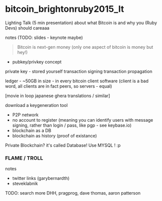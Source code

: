 # bitcoin_brightonruby2015_lt
Lighting Talk (5 min presentation) about what Bitcoin is and why you (Ruby Devs) should careaaa

notes (TODO: slides - keynote maybe)

> Bitcoin is next-gen money (only one aspect of bitcoin is money but hey!)

- pubkey/privkey concept

private key - stored yourself
transaction signing
transaction propagation

ledger - ~50GB in size - in every bitcoin client software (client is a bad word, all clients are in fact peers, so servers - equal)

[movie in loop japanese ghera translations / similar]


download a keygeneration tool

- P2P network
- no account to register (meaning you can identify users with message signing, rather than login / pass, like pgp - see keybase.io)
- blockchain as a DB
- blockchain as history (proof of existance)


Private Blockchain? it's called Database! 
Use MYSQL ! :p 


### FLAME / TROLL

notes
- twitter links (garybernardth)
- steveklabnik

TODO: search more DHH, pragprog, dave thomas, aaron patterson
